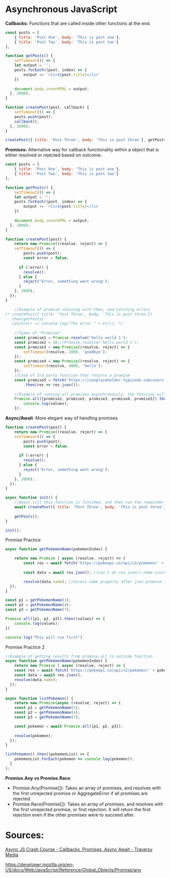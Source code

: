 # Asynchronous JavaScript

**Callbacks:** Functions that are called inside other functions at the end.

```javascript
const posts = [
	{ title: 'Post One', body: 'This is post one'},
  	{ title: 'Post Two', body: 'This is post two'}
];

function getPosts() {
	setTimeout(() => {
  	let output = '';
    posts.forEach((post, index) => {
    	output += `<li>${post.title}</li>`
    })
    
    document.body.innerHTML = output;
  }, 2000);
}

function createPost(post, callback) {
	setTimeout(() => {
  	posts.push(post);
    callback();
  }, 2000);
}

createPost({ title: 'Post Three', body: 'This is post three'}, getPosts);
```

**Promises:** Alternative way for callback functionality within a object that is either resolved or rejected based on outcome.

```javascript
const posts = [
	{ title: 'Post One', body: 'This is post one'},
  	{ title: 'Post Two', body: 'This is post two'}
];

function getPosts() {
	setTimeout(() => {
  	let output = '';
    posts.forEach((post, index) => {
    	output += `<li>${post.title}</li>`
    })
    
    document.body.innerHTML = output;
  }, 2000);
}

function createPost(post) {
	return new Promise((resolve, reject) => {
  	setTimeout(() => {
  		posts.push(post);
    	const error = false;
      
      if (!error) {
      	resolve();
      } else {
      	reject('Error, something went wrong');
      }
  	}, 2000);
  });
}

	//Example of promise chaining with then, and catching errors
/* createPost({ title: 'Post Three', body: 'This is post three'})
  .then(getPosts)
  .catch(err => console.log("The error " + err)); */
  
	//Types of "Promises"
  	const promise1 = Promise.resolve('hello world 1');
	const promise2 = 10;//Promise.resolve('hello world 1');
	const promise3 = new Promise((resolve, reject) => {
  		setTimeout(resolve, 2000, 'goodbye');
  	});
	const promise4 = new Promise((resolve, reject) => {
  		setTimeout(resolve, 4000, 'hello');
  	});
	//Case of 3rd party function that returns a promise
  	const promise5 = fetch('https://jsonplaceholder.typicode.com/users')
    	.then(res => res.json());
  
	//Example of running all promises asynchronously, the function will complete when the last promise does
  	Promise.all([promise1, promise2, promise3, promise4, promise5]).then((values) => {
  		console.log(values);
  	});
```

**Async/Await**: More elegant way of handling promises

```javascript
function createPost(post) {
	return new Promise((resolve, reject) => {
  	setTimeout(() => {
  		posts.push(post);
    	const error = false;
      
      if (!error) {
      	resolve();
      } else {
      	reject('Error, something went wrong');
      }
  	}, 2000);
  });
}

async function init() {
    //Await till this function is finished, and then run the remainder of the code
    await createPost({ title: 'Post Three', body: 'This is post three'});
    
    getPosts();
}

init();
```

Promise Practice

```javascript
async function getPokemonName(pokemonIndex) {

	return new Promise ( async (resolve, reject) => {
    	const res = await fetch('https://pokeapi.co/api/v2/pokemon/' + pokemonIndex);
    	
    	const data = await res.json(); //can't do res.json().name since function hasn't awaited when it attempts to access name property

    	resolve(data.name); //access name property after json promise is resolved
  });
} 

const p1 = getPokemonName(1);
const p2 = getPokemonName(4);
const p3 = getPokemonName(7);

Promise.all([p1, p2, p3]).then((values) => {
	console.log(values);
})

console.log("This will run first")
```

Promise Practice 2

```javascript
//Example of getting results from promise.all to outside function
async function getPokemonName(pokemonIndex) {
	return new Promise ( async (resolve, reject) => {
    const res = await fetch('https://pokeapi.co/api/v2/pokemon/' + pokemonIndex);
    const data = await res.json();
    resolve(data.name);
  });
} 

async function listPokemon() {
	return new Promise(async (resolve, reject) => {
    const p1 = getPokemonName(1);
  	const p2 = getPokemonName(4);
  	const p3 = getPokemonName(7);

  	const pokemon = await Promise.all([p1, p2, p3]);
  
  	resolve(pokemon);
  });
}

listPokemon().then((pokemonList) => {
	pokemonList.forEach(pokemon => console.log(pokemon));
  }
);
```

**Promise.Any vs Promise.Race**: 

* Promise.Any(Promise[]): Takes an array of promises, and resolves with the first unrejected promise or AggregateError if all promises are rejected.
* Promise.Race(Promise[]): Takes an array of promises, and resolves with the first unrejected promise, or first rejection. It will return the first rejection even if the other promises were to succeed after.

# Sources: 

[Async JS Crash Course - Callbacks, Promises, Async Await - Traversy Media](https://youtu.be/PoRJizFvM7s)

https://developer.mozilla.org/en-US/docs/Web/JavaScript/Reference/Global_Objects/Promise/any

